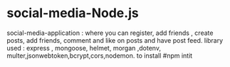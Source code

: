 # social-media-Node.js
social-media-application : where you can register, add friends , create posts, add friends, comment and like on posts and have post feed.
library used : express , mongoose, helmet, morgan ,dotenv, multer,jsonwebtoken,bcrypt,cors,nodemon.
to install
#npm intit
